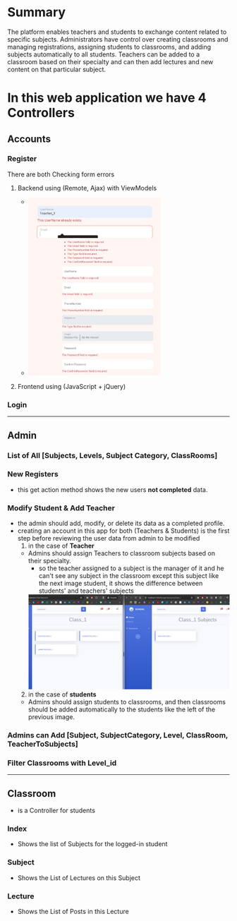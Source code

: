 # Summary
The platform enables teachers and students to exchange content related to specific subjects. Administrators have control over creating classrooms and managing registrations, assigning students to classrooms, and adding subjects automatically to all students. Teachers can be added to a classroom based on their specialty and can then add lectures and new content on that particular subject. 

# In this web application we have 4 Controllers 


## Accounts

### Register
There are both Checking form errors
 1) Backend using (Remote, Ajax) with ViewModels
	- <img src="https://github.com/Abdelrahman-Moharram/SchoolManagementSystem/blob/master/SchoolManagementSystem/wwwroot/files/posts/21c07d92-568b-457b-84c8-c92dba99a99e.jpg" width="300px" style="float:left;" >
 	- <img src="https://github.com/Abdelrahman-Moharram/SchoolManagementSystem/blob/master/SchoolManagementSystem/wwwroot/files/posts/2016af59-436c-4925-951d-6a8aa7d57b45.jpg" width="300px" >

 2) Frontend using (JavaScript + jQuery)


    
      
	
### Login
-----

## Admin
### List of All [Subjects, Levels, Subject Category, ClassRooms]
### New Registers
- this get action method shows the new users **not completed** data.
### Modify Student & Add Teacher
- the admin should add, modify, or delete its data as a completed profile.
- creating an account in this app for both (Teachers & Students) is the first step before reviewing the user data from admin to be modified
   1) in the case of **Teacher**
	- Admins should assign Teachers to classroom subjects based on their specialty.
		- so the teacher assigned to a subject is the manager of it and he can't see any subject in the classroom except this subject like the next image student, it shows the difference between students' and teachers' subjects
 		<img src="https://github.com/Abdelrahman-Moharram/SchoolManagementSystem/blob/master/SchoolManagementSystem/wwwroot/files/posts/9243aec7-2cc7-42d8-800c-0c4206891d4e.jpg" width="800px" >
   2) in the case of **students**
   	- Admins should assign students to classrooms, and then classrooms should be added automatically to the students like the left of the previous image.
### Admins can Add [Subject, SubjectCategory, Level, ClassRoom, TeacherToSubjects]
### Filter Classrooms with Level_id
----

## Classroom 
- is a Controller for students 

### Index
- Shows the list of Subjects for the logged-in student
### Subject
- Shows the List of Lectures on this Subject
### Lecture
- Shows the List of Posts in this Lecture

